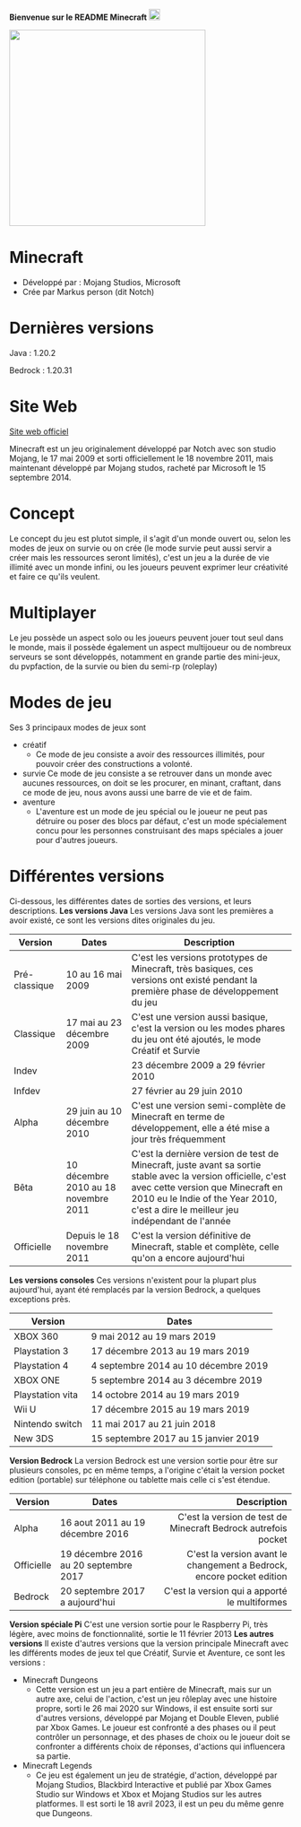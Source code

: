 **Bienvenue sur le README Minecraft** <img src="https://cdn.icon-icons.com/icons2/2699/PNG/512/minecraft_logo_icon_168974.png" style="width: 20px;">

<img src="https://logos-marques.com/wp-content/uploads/2020/01/Minecraft-Logo-2013.png" style="width: 350px;">

# Minecraft
- Développé par : Mojang Studios, Microsoft
- Crée par Markus person (dit Notch)
# Dernières versions
Java : 1.20.2

Bedrock : 1.20.31
# Site Web
[Site web officiel](https://www.minecraft.net)

Minecraft est un jeu originalement développé par Notch avec son studio Mojang, le 17 mai 2009 et sorti officiellement le 18 novembre 2011, mais maintenant développé par Mojang studos, racheté par Microsoft le 15 septembre 2014.

# Concept
Le concept du jeu est plutot simple, il s'agit d'un monde ouvert ou, selon les modes de jeux on survie ou on crée (le mode survie peut aussi servir a créer mais les ressources seront limités), c'est un jeu a la durée de vie illimité avec un monde infini, ou les joueurs peuvent exprimer leur créativité et faire ce qu'ils veulent.

# Multiplayer
Le jeu possède un aspect solo ou les joueurs peuvent jouer tout seul dans le monde, mais il possède également un aspect multijoueur ou de nombreux serveurs se sont développés, notamment en grande partie des mini-jeux, du pvpfaction, de la survie ou bien du semi-rp (roleplay)

# Modes de jeu

Ses 3 principaux modes de jeux sont
* créatif
  * Ce mode de jeu consiste a avoir des ressources illimités, pour pouvoir créer des constructions a volonté.
* survie
 Ce mode de jeu consiste a se retrouver dans un monde avec aucunes ressources, on doit se les procurer, en minant, craftant, dans ce mode de jeu, nous avons aussi une barre de vie et de faim.
* aventure
  * L'aventure est un mode de jeu spécial ou le joueur ne peut pas détruire ou poser des blocs par défaut, c'est un mode spécialement concu pour les personnes construisant des maps spéciales a jouer pour d'autres joueurs.

# Différentes versions
Ci-dessous, les différentes dates de sorties des versions, et leurs descriptions.
**Les versions Java**
Les versions Java sont les premières a avoir existé, ce sont les versions dites originales du jeu.

| Version | Dates | Description |
|--------------- |--------------| ----|
| Pré-classique | 10 au 16 mai 2009 | C'est les versions prototypes de Minecraft, très basiques, ces versions ont existé pendant la première phase de développement du jeu |
| Classique | 17 mai au 23 décembre 2009 | C'est une version aussi basique, c'est la version ou les modes phares du jeu ont été ajoutés, le mode Créatif et Survie |
| Indev || 23 décembre 2009 a 29 février 2010 | C'est aussi une phase de développement, mais cette fois ci la deuxieme, une version qui a vu le jour suite a la demande de joueurs qui voulaient tester les nouvelles fonctionnalités |
| Infdev || 27 février au 29 juin 2010 | C'est la première version de Minecraft qui a une génération de monde infinie, dans la troisième phase de développement, elle n'est jouable qu'en survie |
| Alpha | 29 juin au 10 décembre 2010 | C'est une version semi-complète de Minecraft en terme de développement, elle a été mise a jour très fréquemment |
| Bêta | 10 décembre 2010 au 18 novembre 2011 | C'est la dernière version de test de Minecraft, juste avant sa sortie stable avec la version officielle, c'est avec cette version que Minecraft en 2010 eu le Indie of the Year 2010, c'est a dire le meilleur jeu indépendant de l'année |
| Officielle | Depuis le 18 novembre 2011 | C'est la version définitive de Minecraft, stable et complète, celle qu'on a encore aujourd'hui |
**Les versions consoles**
Ces versions n'existent pour la plupart plus aujourd'hui, ayant été remplacés par la version Bedrock, a quelques exceptions près.

| Version | Dates |
|--------------- |---------------|
| XBOX 360 | 9 mai 2012 au 19 mars 2019 |
| Playstation 3 | 17 décembre 2013 au 19 mars 2019 |
| Playstation 4 | 4 septembre 2014 au 10 décembre 2019 |
| XBOX ONE | 5 septembre 2014 au 3 décembre 2019 |
| Playstation vita | 14 octobre 2014 au 19 mars 2019 |
| Wii U | 17 décembre 2015 au 19 mars 2019 |
| Nintendo switch | 11 mai 2017 au 21 juin 2018 |
| New 3DS | 15 septembre 2017 au 15 janvier 2019 |
**Version Bedrock**
La version Bedrock est une version sortie pour être sur plusieurs consoles, pc en même temps, a l'origine c'était la version pocket edition (portable) sur téléphone ou tablette mais celle ci s'est étendue.

| Version | Dates | Description |
| --------------- |---------------| -----:
| Alpha | 16 aout 2011 au 19 décembre 2016 | C'est la version de test de Minecraft Bedrock autrefois pocket |
| Officielle | 19 décembre 2016 au 20 septembre 2017 | C'est la version avant le changement a Bedrock, encore pocket edition |
| Bedrock | 20 septembre 2017 a aujourd'hui | C'est la version qui a apporté le multiformes |
**Version spéciale Pi**
C'est une version sortie pour le Raspberry Pi, très légère, avec moins de fonctionnalité, sortie le 11 février 2013
**Les autres versions**
Il existe d'autres versions que la version principale Minecraft avec les différents modes de jeux tel que Créatif, Survie et Aventure, ce sont les versions :
* Minecraft  Dungeons
  * Cette version est un jeu a part entière de Minecraft, mais sur un autre axe, celui de l'action, c'est un jeu rôleplay avec une histoire propre, sorti le 26 mai 2020 sur Windows, il est ensuite sorti sur d'autres versions, développé par Mojang et Double Eleven, publié par Xbox Games. Le joueur est confronté a des phases ou il peut contrôler un personnage, et des phases de choix ou le joueur doit se confronter a différents choix de réponses, d'actions qui influencera sa partie.
* Minecraft Legends
  * Ce jeu est également un jeu de stratégie, d'action, développé par Mojang Studios, Blackbird Interactive et publié par Xbox Games Studio sur Windows et Xbox et Mojang Studios sur les autres platformes. Il est sorti le 18 avril 2023, il est un peu du même genre que Dungeons.
